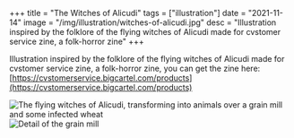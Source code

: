 +++
title = "The Witches of Alicudi"
tags = ["illustration"]
date = "2021-11-14"
image = "/img/illustration/witches-of-alicudi.jpg"
desc = "Illustration inspired by the folklore of the flying witches of Alicudi made for cvstomer service zine, a folk-horror zine"
+++

Illustration inspired by the folklore of the flying witches of Alicudi made for cvstomer service zine, a folk-horror zine, you can get the zine here: [https://cvstomerservice.bigcartel.com/products](https://cvstomerservice.bigcartel.com/products)

![The flying witches of Alicudi, transforming into animals over a grain mill and some infected wheat](/img/illustration/witches-of-alicudi.jpg "The flying witches of Alicudi, transforming into animals over a grain mill and some infected wheat")
![Detail of the grain mill](/img/illustration/witches-of-alicudi-detail.jpg "Detail of the grain mill")
